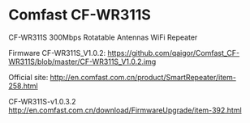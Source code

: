# Comfast CF-WR311S


CF-WR311S
300Mbps Rotatable Antennas WiFi Repeater

Firmware CF-WR311S_V1.0.2:
https://github.com/qaigor/Comfast_CF-WR311S/blob/master/CF-WR311S_V1.0.2.img

Official site:
http://en.comfast.com.cn/product/SmartRepeater/item-258.html


CF-WR311S-v1.0.3.2
http://en.comfast.com.cn/download/FirmwareUpgrade/item-392.html
